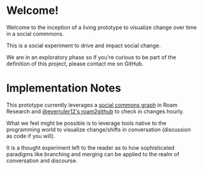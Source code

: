 # Welcome!

Welcome to the inception of a living prototype to visualize change over time in a social commmons.

This is a social experiment to drive and impact social change.

We are in an exploratory phase so if you're curious to be part of the definition of this project, please contact me on GitHub.

# Implementation Notes

This prototype currently leverages a [social commons graph](https://roamresearch.com/#/app/socialcommons) in Roam Research and [@everruler12's roam2github](https://github.com/everruler12/roam2github) to check in changes hourly.

What we feel might be possible is to leverage tools native to the programming world to visualize change/shifts in conversation (discussion as code if you will).

It is a thought experiment left to the reader as to how sophisticated paradigms like branching and merging can be applied to the realm of conversation and discourse.
